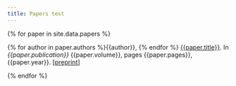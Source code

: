 ```yaml
---
title: Papers test
---
```


{% for paper in site.data.papers %}

{% for author in paper.authors %}{{author}}, {% endfor %} [{{paper.title}}]({{paper.url}}). In *{{paper.publication}}* {{paper.volume}}, pages {{paper.pages}}, {{paper.year}}. [[preprint]({{paper.preprint}})]

{% endfor %}
